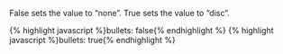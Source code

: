 <p class="b30" markdown="1">
False sets the value to “none”.  True sets the value to “disc”.
</p>
{% highlight javascript %}bullets: false{% endhighlight %}
{% highlight javascript %}bullets: true{% endhighlight %}